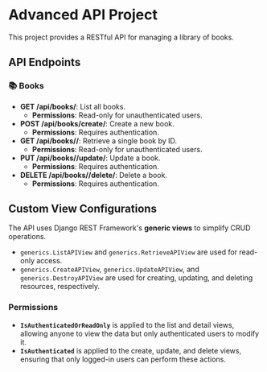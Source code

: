 # Advanced API Project

This project provides a RESTful API for managing a library of books.

## API Endpoints

### 📚 Books
- **GET /api/books/**: List all books.
  - **Permissions**: Read-only for unauthenticated users.
- **POST /api/books/create/**: Create a new book.
  - **Permissions**: Requires authentication.
- **GET /api/books/<id>/**: Retrieve a single book by ID.
  - **Permissions**: Read-only for unauthenticated users.
- **PUT /api/books/<id>/update/**: Update a book.
  - **Permissions**: Requires authentication.
- **DELETE /api/books/<id>/delete/**: Delete a book.
  - **Permissions**: Requires authentication.

## Custom View Configurations

The API uses Django REST Framework's **generic views** to simplify CRUD operations.
- `generics.ListAPIView` and `generics.RetrieveAPIView` are used for read-only access.
- `generics.CreateAPIView`, `generics.UpdateAPIView`, and `generics.DestroyAPIView` are used for creating, updating, and deleting resources, respectively.

### Permissions
- **`IsAuthenticatedOrReadOnly`** is applied to the list and detail views, allowing anyone to view the data but only authenticated users to modify it.
- **`IsAuthenticated`** is applied to the create, update, and delete views, ensuring that only logged-in users can perform these actions.